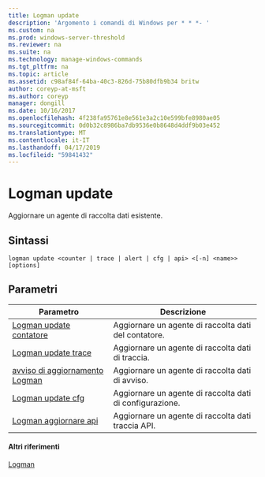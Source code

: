 ```yaml
---
title: Logman update
description: 'Argomento i comandi di Windows per * * *- '
ms.custom: na
ms.prod: windows-server-threshold
ms.reviewer: na
ms.suite: na
ms.technology: manage-windows-commands
ms.tgt_pltfrm: na
ms.topic: article
ms.assetid: c98af84f-64ba-40c3-826d-75b80dfb9b34 britw
author: coreyp-at-msft
ms.author: coreyp
manager: dongill
ms.date: 10/16/2017
ms.openlocfilehash: 4f238fa95761e8e561e3a2c10e599bfe8980ae05
ms.sourcegitcommit: 0d0b32c8986ba7db9536e0b8648d4ddf9b03e452
ms.translationtype: MT
ms.contentlocale: it-IT
ms.lasthandoff: 04/17/2019
ms.locfileid: "59841432"
---
```

# <a name="logman-update"></a>Logman update



Aggiornare un agente di raccolta dati esistente.

## <a name="syntax"></a>Sintassi

```
logman update <counter | trace | alert | cfg | api> <[-n] <name>> [options]
```

## <a name="parameters"></a>Parametri

|Parametro|Descrizione|
|---------|-----------|
|[Logman update contatore](logman-update-counter.md)|Aggiornare un agente di raccolta dati del contatore.|
|[Logman update trace](logman-update-trace.md)|Aggiornare un agente di raccolta dati di traccia.|
|[avviso di aggiornamento Logman](logman-update-alert.md)|Aggiornare un agente di raccolta dati di avviso.|
|[Logman update cfg](logman-update-cfg.md)|Aggiornare un agente di raccolta dati di configurazione.|
|[Logman aggiornare api](logman-update-api.md)|Aggiornare un agente di raccolta dati traccia API.|

#### <a name="additional-references"></a>Altri riferimenti

[Logman](logman.md)